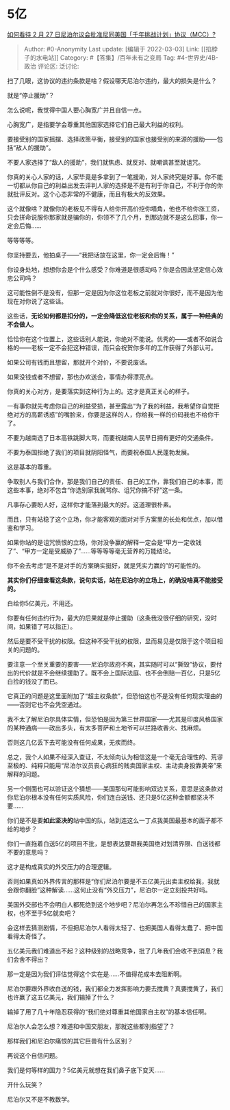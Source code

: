 # 5亿
[如何看待 2 月 27 日尼泊尔议会批准尼同美国「千年挑战计划」协议（MCC）?](https://www.zhihu.com/question/519245079/answer/2369974300)

> Author: #0-Anonymity
> Last update: [编辑于 2022-03-03]
> Link: [[掐脖子的水电站]]
> Category: #【答集】/百年未有之变局
> Tag: #4-世界史/4B-政治
> 评论区:
> 泛讨论:

扫了几眼，这协议的违约条款是啥？假设哪天尼泊尔违约，最大的损失是什么？

就是“停止援助”？

怎么说呢，我觉得中国人要心胸宽广并且自信一点。

心胸宽广，是指要学会尊重其他国家选择它们自己最大利益的权利。

要接受别的国家摇摆、选择政策平衡，接受别的国家也接受别的来源的援助——包括“敌人的援助”。

不要人家选择了“敌人的援助”，我们就焦虑、就反对、就嘲讽甚至就诅咒。

你真的关心人家的话，人家毕竟是多拿到了一笔援助，对人家终究是好事。你不能一切都从你自己的利益出发去评判人家的选择是不是有利于你自己，不利于你的你就批评反对。这个心态非常的不健康，而且有极大的反效果。

这个就像啥？就像你的老板见不得有人给你开高价挖你墙角，他也不给你涨工资，只会拼命说服你那家就是骗你的，你领不了几个月，到那边就不是这么回事，你一定会后悔……

等等等等。

你坚持要去，他拍桌子——“我把话放在这里，你一定会后悔！”

你设身处地，想想你会是个什么感受？你难道是很感动吗？你是会因此坚定信心效忠公司吗？

这可能性倒不是没有，但那一定是因为你这位老板之前就对你很好，而不是因为他现在对你说了这些话。

这些话，**无论如何都是扣分的，一定会降低这位老板和你的关系，属于一种经典的不会做人。**

恰恰你在这个位置上，这些话别人能说，你绝对不能说。优秀的——或者不如说合格的——老板一定不会犯这种错误，而只会祝贺你多年的工作获得了外部认可。

如果公司有钱而且想留，那就开个对价，不要说废话。

如果没钱或者不想留，那也办欢送会，事情办得漂亮点。

你真的关心对方，是要落实到这种行为上的。这才是真正关心的样子。

一有事你就先考虑你自己的利益受损，甚至露出“为了我的利益，我希望你自觉拒绝对方的高薪诱惑”的嘴脸来，你要是这样的人，你给我一样的价码我也不给你干了。

不要为越南选了日本高铁跳脚大骂，而要祝越南人民早日拥有更好的交通条件。

不要为泰国拒绝了我们的项目就阴阳怪气，而要祝泰国人民蓬勃发展。

这是基本的尊重。

争取别人与我们合作，那是我们自己的责任、自己的工作，靠我们自己的本事，而这些本事，绝对不包含“你选别家我就骂你、诅咒你搞不好”这一条。

凡事存心要盼人好，这样你才能落到最大的好。这道理很朴素。

而且，只有站稳了这个立场，你才能客观的面对对手方案里的长处和优点，加以借鉴和学习。

如果你站的是诅咒愤恨的立场，你对没争赢的解释一定会是“甲方一定收钱了”、“甲方一定是受威胁了”……等等等等毫无营养的万能结论。

你不会去考虑“是不是对手的方案确实挺好，就是凭实力赢的”的可能性的。

**其实你们仔细查看这条款，说句实话，站在尼泊尔的立场上，的确没啥真不能接受的。**

白给你5亿美元，不用还。

你要有任何违约行为，最大的后果就是停止援助（这条我没很仔细的研究，没时间，如果错了可以指正）。

然后是要不受干扰的权限。但这种不受干扰的权限，显而易见是仅限于这个项目相关的问题的。

要注意一个至关重要的要害——尼泊尔政府不爽，其实随时可以“撕毁”协议，要付出的代价就是不会继续援助了。既不会上国际法庭、也不会倒赔一百亿，只是5亿白捡的钱没了而已。

它真正的问题是这里面附加了“超主权条款”，但恐怕这也不是没有任何现实理由的——否则它也不会凭空通过。

我不太了解尼泊尔具体实情，但恐怕是因为第三世界国家——尤其是印度风格国家的某种通病——政出多头，有太多菩萨和土地爷可以拦路收香火、找麻烦。

否则这几亿丢下去可能没有任何成果，无疾而终。

总之，我个人如果不经深入查证，不太倾向认为相信这是一个毫无合理性的、荒谬至极的、纯粹只能用“尼泊尔议员丧心病狂的贱卖国家主权、主动卖身投靠美帝”来解释的问题。

另一个侧面也可以验证这个猜想——美国那句可能影响双边关系，意思是这条款对你尼泊尔根本没有任何实质风险，你们连白送钱、还只是5亿这种金额都坚决不要……

你们是不是要**如此坚决的**站中国的队，站到连这么一丁点我美国最基本的面子都不给的地步？

你们一直拖着白送5亿的项目不批，是想表达要跟我美国绝对划清界限、白送钱都不要的意思吗？

这才是构成真实的外交压力的合理逻辑。

否则如果真如外界传言的那样是“你们尼泊尔要是不五亿美元出卖主权给我，我就会跟你翻脸”这种解读……这何止没有“外交压力”，尼泊尔一定立刻投共好吗。

美国外交部也不会明白人都死绝到这个地步吧？尼泊尔再怎么不珍惜自己的国家主权，也不至于5亿就卖吧？

会这样去猜测剧情，不但把尼泊尔人看得太轻了、也把美国人看得太蠢了、把中国看得太奇怪了。

五亿美元我们难道出不起？这种级别的战略竞争，批了几年我们会收不到消息？我们会舍不得出？

那一定是因为我们评估觉得这个实在是……不值得花成本去阻断啊。

尼泊尔要跟外界收白送的钱，我们都全力发挥影响力要去搅黄？真要搅黄了，我们也许赢了这五亿美元，我们输掉了什么？

输掉了用了几十年隐忍获得的“我们绝对尊重其他国家自主权”的基本信任啊。

尼泊尔人会怎么想？难道和中国交朋友，那就这些都别指望了？

那样我们和尼泊尔痛恨的其它巨兽有什么区别？

再说这个自信问题。

我们是何等样的国力？5亿美元就想在我们鼻子底下变天……

开什么玩笑？

尼泊尔又不是不教数学。
